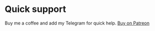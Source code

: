 # Quick support

Buy me a coffee and add my Telegram for quick help. [Buy on Patreon](https://www.patreon.com/posts/add-my-telegram-116059454?utm_medium=clipboard_copy&utm_source=copyLink&utm_campaign=postshare_creator&utm_content=join_link)
